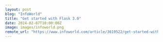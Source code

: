 ```yaml
---
layout: post
blog: "InfoWorld"
title: "Get started with Flask 3.0"
date: 2024-02-07T10:00:00Z
image: images/infoworld.png
remote_url: "https://www.infoworld.com/article/3619522/get-started-with-flask-30.html#tk.rss_applicationdevelopment"
---
```

